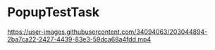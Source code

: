 # PopupTestTask


https://user-images.githubusercontent.com/34094063/203044894-2ba7ca22-2427-4439-83e3-59dca68a4fdd.mp4

